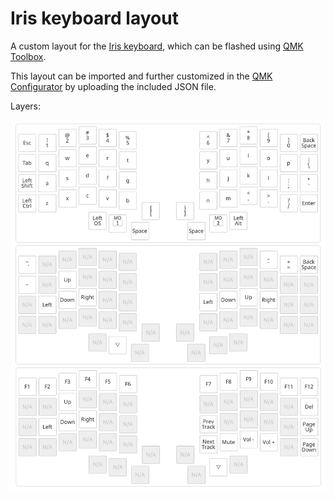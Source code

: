 Iris keyboard layout
====================

A custom layout for the [Iris keyboard](https://keeb.io/collections/frontpage/products/iris-keyboard-split-ergonomic-keyboard), which can be flashed using [QMK Toolbox](https://qmk.fm/toolbox/).

This layout can be imported and further customized in the [QMK Configurator](https://config.qmk.fm/) by uploading the included JSON file.

Layers:

![screenshot of layout](screenshot.png)

